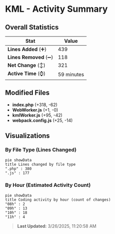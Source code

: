 # KML - Activity Summary 

## Overall Statistics

| Stat                   | Value                                                             |
| ---------------------- | ----------------------------------------------------------------- |
| **Lines Added** (➕)   | 439                                          |
| **Lines Removed** (➖) | 118                                        |
| **Net Change** (↕)    | 321                |
| **Active Time** (⌚)   | 59 minutes |


## Modified Files
- **index.php** (+318, -62)
- **WebWorker.js** (+1, -0)
- **kmlWorker.js** (+95, -42)
- **webpack.config.js** (+25, -14)

## Visualizations

### By File Type (Lines Changed)

```mermaid
pie showData
title Lines changed by file type
".php" : 380
".js" : 177
```

### By Hour (Estimated Activity Count)

```mermaid
pie showData
title Coding activity by hour (count of changes)
"08h" : 2
"09h" : 13
"10h" : 18
"11h" : 4
```


> **Last Updated:** 3/26/2025, 11:20:58 AM